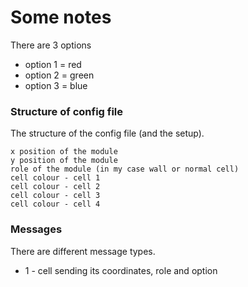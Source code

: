 # Some notes 
There are 3 options
- option 1 = red
- option 2 = green
- option 3 = blue


### Structure of config file
The structure of the config file (and the setup).

```
x position of the module
y position of the module
role of the module (in my case wall or normal cell)
cell colour - cell 1
cell colour - cell 2
cell colour - cell 3
cell colour - cell 4
```

### Messages 
There are different message types.
- 1 - cell sending its coordinates, role and option



